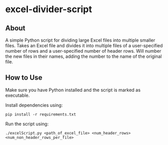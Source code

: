 # excel-divider-script

## About
A simple Python script for dividing large Excel files into multiple smaller files. Takes an Excel file and divides it into multiple files of a user-specified number of rows and a user-specified number of header rows. Will number the new files in their names, adding the number to the name of the original file.

## How to Use
Make sure you have Python installed and the script is marked as executable.

Install dependencies using:
```
pip install -r requirements.txt 
```

Run the script using:
```
./excelScript.py <path_of_excel_file> <num_header_rows> <num_non_header_rows_per_file>
```
